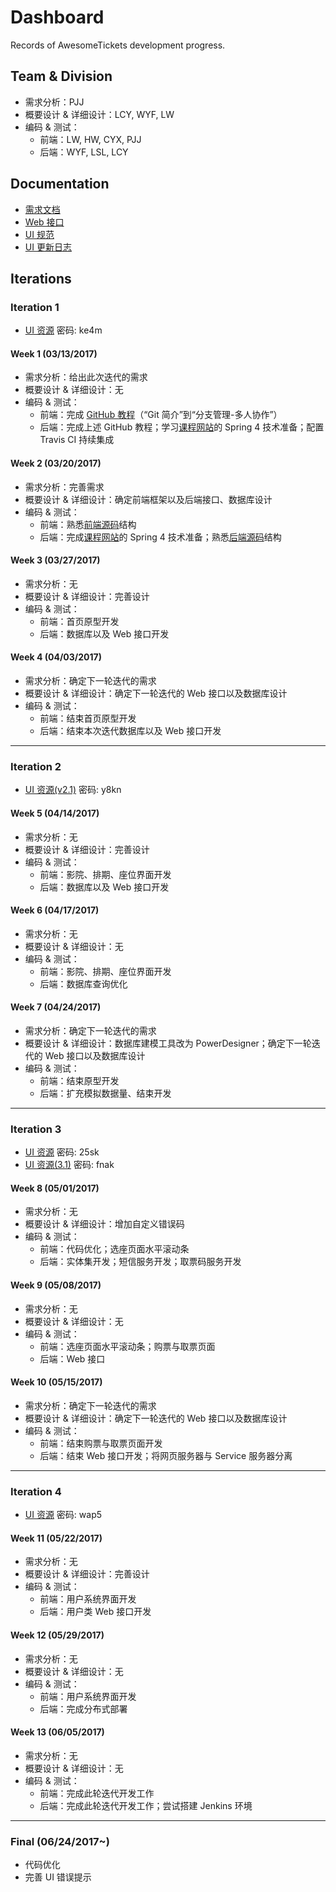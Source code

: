 [ui_updates_log]:   ./doc/ui_updates_log.md
[ui_specification]: ./doc/ui_specification.md
[db]:               https://github.com/AwesomeTickets/Database
[api]:              ./doc/api.md
[course_website]:   http://ss.sysu.edu.cn/~pml/se305/x_Team_ticket.html
[client_source]:    https://github.com/AwesomeTickets/Tickets-Client
[server_source]:    https://github.com/AwesomeTickets/Tickets-Server
[backlog]:          ./doc/backlog.md
[GitHub_Tutorial]:  http://www.liaoxuefeng.com/wiki/0013739516305929606dd18361248578c67b8067c8c017b000

# Dashboard

Records of AwesomeTickets development progress.

## Team & Division

- 需求分析：PJJ
- 概要设计 & 详细设计：LCY, WYF, LW
- 编码 & 测试：
    - 前端：LW, HW, CYX, PJJ
    - 后端：WYF, LSL, LCY

## Documentation

- [需求文档][backlog]
- [Web 接口][api]
- [UI 规范][ui_specification] 
- [UI 更新日志][ui_updates_log]

## Iterations

### Iteration 1

- [UI 资源](https://pan.baidu.com/s/1o8qbm22) 密码: ke4m

#### Week 1 (03/13/2017)

- 需求分析：给出此次迭代的需求
- 概要设计 & 详细设计：无
- 编码 & 测试：
    - 前端：完成 [GitHub 教程][GitHub_Tutorial]（“Git 简介”到“分支管理-多人协作”）
    - 后端：完成上述 GitHub 教程；学习[课程网站][course_website]的 Spring 4 技术准备；配置 Travis CI 持续集成

#### Week 2 (03/20/2017)

- 需求分析：完善需求
- 概要设计 & 详细设计：确定前端框架以及后端接口、数据库设计
- 编码 & 测试：
    - 前端：熟悉[前端源码][client_source]结构
    - 后端：完成[课程网站][course_website]的 Spring 4 技术准备；熟悉[后端源码][server_source]结构

#### Week 3 (03/27/2017)

- 需求分析：无
- 概要设计 & 详细设计：完善设计
- 编码 & 测试：
    - 前端：首页原型开发
    - 后端：数据库以及 Web 接口开发

#### Week 4 (04/03/2017)

- 需求分析：确定下一轮迭代的需求
- 概要设计 & 详细设计：确定下一轮迭代的 Web 接口以及数据库设计
- 编码 & 测试：
    - 前端：结束首页原型开发
    - 后端：结束本次迭代数据库以及 Web 接口开发

***

### Iteration 2

- [UI 资源(v2.1)](https://pan.baidu.com/s/1pLkBdof) 密码: y8kn

#### Week 5 (04/14/2017)

- 需求分析：无
- 概要设计 & 详细设计：完善设计
- 编码 & 测试：
    - 前端：影院、排期、座位界面开发
    - 后端：数据库以及 Web 接口开发

#### Week 6 (04/17/2017)

- 需求分析：无
- 概要设计 & 详细设计：无
- 编码 & 测试：
    - 前端：影院、排期、座位界面开发
    - 后端：数据库查询优化

#### Week 7 (04/24/2017)

- 需求分析：确定下一轮迭代的需求
- 概要设计 & 详细设计：数据库建模工具改为 PowerDesigner；确定下一轮迭代的 Web 接口以及数据库设计
- 编码 & 测试：
    - 前端：结束原型开发
    - 后端：扩充模拟数据量、结束开发

***

### Iteration 3

- [UI 资源](https://pan.baidu.com/s/1bObnjw) 密码: 25sk
- [UI 资源(3.1)](https://pan.baidu.com/s/1mifsrVE) 密码: fnak

#### Week 8 (05/01/2017)

- 需求分析：无
- 概要设计 & 详细设计：增加自定义错误码
- 编码 & 测试：
    - 前端：代码优化；选座页面水平滚动条
    - 后端：实体集开发；短信服务开发；取票码服务开发

#### Week 9 (05/08/2017)

- 需求分析：无
- 概要设计 & 详细设计：无
- 编码 & 测试：
    - 前端：选座页面水平滚动条；购票与取票页面
    - 后端：Web 接口

#### Week 10 (05/15/2017)

- 需求分析：确定下一轮迭代的需求
- 概要设计 & 详细设计：确定下一轮迭代的 Web 接口以及数据库设计
- 编码 & 测试：
    - 前端：结束购票与取票页面开发
    - 后端：结束 Web 接口开发；将网页服务器与 Service 服务器分离

***

### Iteration 4

- [UI 资源](https://pan.baidu.com/s/1geFeIob) 密码: wap5

#### Week 11 (05/22/2017)

- 需求分析：无
- 概要设计 & 详细设计：完善设计
- 编码 & 测试：
    - 前端：用户系统界面开发
    - 后端：用户类 Web 接口开发

#### Week 12 (05/29/2017)

- 需求分析：无
- 概要设计 & 详细设计：无
- 编码 & 测试：
    - 前端：用户系统界面开发
    - 后端：完成分布式部署

#### Week 13 (06/05/2017)

- 需求分析：无
- 概要设计 & 详细设计：无
- 编码 & 测试：
    - 前端：完成此轮迭代开发工作
    - 后端：完成此轮迭代开发工作；尝试搭建 Jenkins 环境

***

### Final (06/24/2017~)

- 代码优化
- 完善 UI 错误提示

